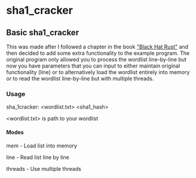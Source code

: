 # sha1_cracker
## Basic sha1_cracker
This was made after I followed a chapter in the book ["Black Hat Rust"](https://kerkour.com/black-hat-rust) and then decided to add some extra functionality to the example program. The original program only allowed you to process the wordlist line-by-line but now you have parameters that you can input to either maintain original functionality (line) or to alternatively load the wordlist entirely into memory or to read the wordlist line-by-line but with multiple threads. 

### Usage
sha_1cracker: <wordlist.txt> <sha1_hash> <mode>

<wordlist.txt> is path to your wordlist

#### Modes
mem - Load list into memory

line - Read list line by line

threads - Use multiple threads
